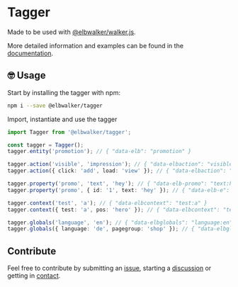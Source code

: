 # Tagger

Made to be used with [@elbwalker/walker.js](https://github.com/elbwalker/walker.js).

More detailed information and examples can be found in the [documentation](https://docs.elbwalker.com/).

## 🤓 Usage

Start by installing the tagger with npm:

```sh
npm i --save @elbwalker/tagger
```

Import, instantiate and use the tagger

```ts
import Tagger from '@elbwalker/tagger';

const tagger = Tagger();
tagger.entity('promotion'); // { "data-elb": "promotion" }

tagger.action('visible', 'impression'); // { "data-elbaction": "visible:impression" }
tagger.action({ click: 'add', load: 'view' }); // { "data-elbaction": "click:add;load:view" }

tagger.property('promo', 'text', 'hey'); // { "data-elb-promo": "text:hey" }
tagger.property('promo', { id: '1', text: 'hey' }); // { "data-elb-e": "id:1;text:hey" }

tagger.context('test', 'a'); // { "data-elbcontext": "test:a" }
tagger.context({ test: 'a', pos: 'hero' }); // { "data-elbcontext": "test:a;pos:hero" }

tagger.globals('language', 'en'); // { "data-elbglobals": "language:en" }
tagger.globals({ language: 'de', pagegroup: 'shop' }); // { "data-elbglobals": "language:de;pagegroup:shop" }
```

## Contribute

Feel free to contribute by submitting an [issue](https://github.com/elbwalker/walker.js/issues), starting a [discussion](https://github.com/elbwalker/walker.js/discussions) or getting in [contact](https://calendly.com/elb-alexander/30min).
